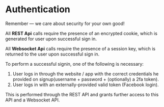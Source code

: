 # Authentication

<aside class="success">
Remember — we care about security for your own good!
</aside>

All **REST Api** calls require the presence of an encrypted cookie, which is generated for user upon successful sign in.

All **Websocket Api** calls require the presence of a session key, which is returned to the user upon successful sign in.

To perform a successful signin, one of the following is necessary:

1. User logs in through the website / app with the correct credentials he provided on signup(username + password + (optionally) a 2fa token).
2. User logs in with an externally-provided valid token (Facebook login).

This is performed through the REST API and grants further access to this API and a Websocket API.